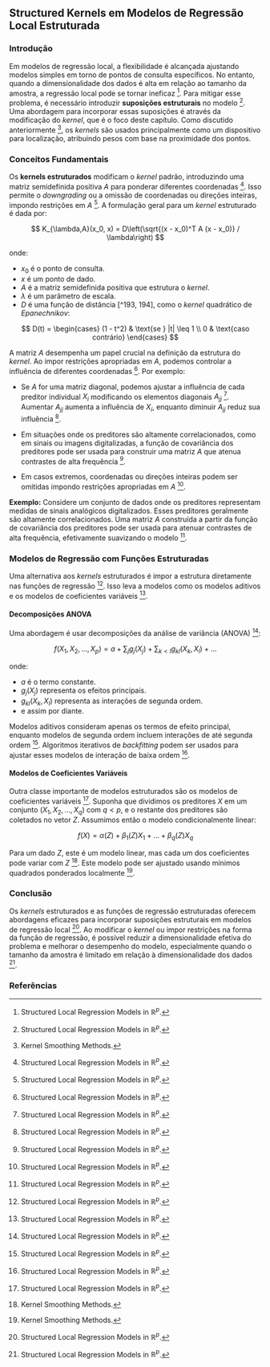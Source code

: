 ## Structured Kernels em Modelos de Regressão Local Estruturada

### Introdução
Em modelos de regressão local, a flexibilidade é alcançada ajustando modelos simples em torno de pontos de consulta específicos. No entanto, quando a dimensionalidade dos dados é alta em relação ao tamanho da amostra, a regressão local pode se tornar ineficaz [^201]. Para mitigar esse problema, é necessário introduzir **suposições estruturais** no modelo [^201]. Uma abordagem para incorporar essas suposições é através da modificação do *kernel*, que é o foco deste capítulo. Como discutido anteriormente [^191], os *kernels* são usados principalmente como um dispositivo para localização, atribuindo pesos com base na proximidade dos pontos.

### Conceitos Fundamentais
Os **kernels estruturados** modificam o *kernel* padrão, introduzindo uma matriz semidefinida positiva *A* para ponderar diferentes coordenadas [^203]. Isso permite o *downgrading* ou a omissão de coordenadas ou direções inteiras, impondo restrições em *A* [^203]. A formulação geral para um *kernel* estruturado é dada por:

$$
K_{\lambda,A}(x_0, x) = D\left(\sqrt{(x - x_0)^T A (x - x_0)} / \lambda\right)
$$

onde:
- $x_0$ é o ponto de consulta.
- $x$ é um ponto de dado.
- *A* é a matriz semidefinida positiva que estrutura o *kernel*.
- $\lambda$ é um parâmetro de escala.
- *D* é uma função de distância [^193, 194], como o *kernel* quadrático de *Epanechnikov*:

$$
D(t) =
\begin{cases}
(1 - t^2) & \text{se } |t| \leq 1 \\
0 & \text{caso contrário}
\end{cases}
$$

A matriz *A* desempenha um papel crucial na definição da estrutura do *kernel*. Ao impor restrições apropriadas em *A*, podemos controlar a influência de diferentes coordenadas [^203]. Por exemplo:

*   Se *A* for uma matriz diagonal, podemos ajustar a influência de cada preditor individual $X_i$ modificando os elementos diagonais $A_{jj}$ [^203]. Aumentar $A_{jj}$ aumenta a influência de $X_i$, enquanto diminuir $A_{jj}$ reduz sua influência [^203].

*   Em situações onde os preditores são altamente correlacionados, como em sinais ou imagens digitalizadas, a função de covariância dos preditores pode ser usada para construir uma matriz *A* que atenua contrastes de alta frequência [^203].

*   Em casos extremos, coordenadas ou direções inteiras podem ser omitidas impondo restrições apropriadas em *A* [^203].

**Exemplo:**
Considere um conjunto de dados onde os preditores representam medidas de sinais analógicos digitalizados. Esses preditores geralmente são altamente correlacionados. Uma matriz *A* construída a partir da função de covariância dos preditores pode ser usada para atenuar contrastes de alta frequência, efetivamente suavizando o modelo [^203].

### Modelos de Regressão com Funções Estruturadas
Uma alternativa aos *kernels* estruturados é impor a estrutura diretamente nas funções de regressão [^203]. Isso leva a modelos como os modelos aditivos e os modelos de coeficientes variáveis [^203].

#### Decomposições ANOVA
Uma abordagem é usar decomposições da análise de variância (ANOVA) [^203]:

$$
f(X_1, X_2, ..., X_p) = a + \sum_j g_j(X_j) + \sum_{k<l} g_{kl}(X_k, X_l) + ...
$$

onde:
- $a$ é o termo constante.
- $g_j(X_j)$ representa os efeitos principais.
- $g_{kl}(X_k, X_l)$ representa as interações de segunda ordem.
- e assim por diante.

Modelos aditivos consideram apenas os termos de efeito principal, enquanto modelos de segunda ordem incluem interações de até segunda ordem [^203]. Algoritmos iterativos de *backfitting* podem ser usados para ajustar esses modelos de interação de baixa ordem [^203].

#### Modelos de Coeficientes Variáveis
Outra classe importante de modelos estruturados são os modelos de coeficientes variáveis [^203]. Suponha que dividimos os preditores *X* em um conjunto $(X_1, X_2, ..., X_q)$ com $q < p$, e o restante dos preditores são coletados no vetor *Z*. Assumimos então o modelo condicionalmente linear:

$$
f(X) = \alpha(Z) + \beta_1(Z)X_1 + ... + \beta_q(Z)X_q
$$

Para um dado *Z*, este é um modelo linear, mas cada um dos coeficientes pode variar com *Z* [^204]. Este modelo pode ser ajustado usando mínimos quadrados ponderados localmente [^204].

### Conclusão
Os *kernels* estruturados e as funções de regressão estruturadas oferecem abordagens eficazes para incorporar suposições estruturais em modelos de regressão local [^201]. Ao modificar o *kernel* ou impor restrições na forma da função de regressão, é possível reduzir a dimensionalidade efetiva do problema e melhorar o desempenho do modelo, especialmente quando o tamanho da amostra é limitado em relação à dimensionalidade dos dados [^201].

### Referências
[^191]: Kernel Smoothing Methods.
[^193]: One-Dimensional Kernel Smoothers.
[^194]: Kernel Smoothing Methods.
[^201]: Structured Local Regression Models in $\mathbb{R}^p$.
[^203]: Structured Local Regression Models in $\mathbb{R}^p$.
[^204]: Kernel Smoothing Methods.
<!-- END -->